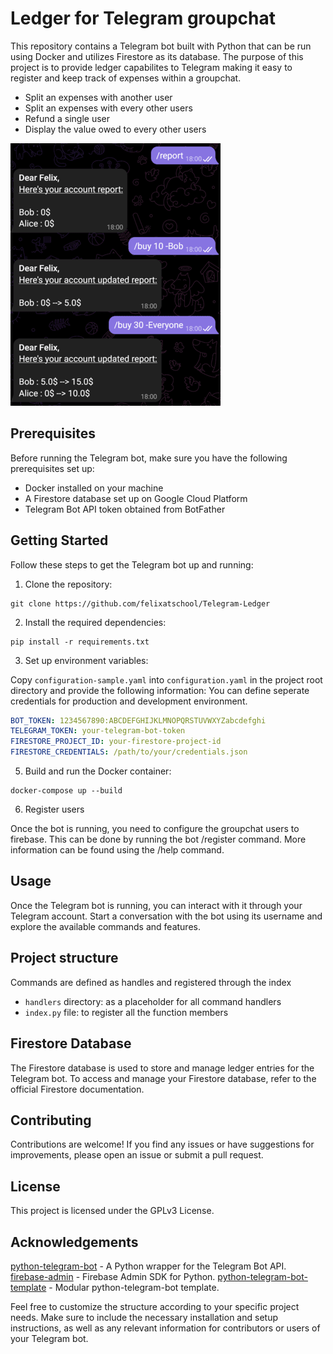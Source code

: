 # Ledger for Telegram groupchat

This repository contains a Telegram bot built with Python that can be run using Docker and utilizes Firestore as its database.
The purpose of this project is to provide ledger capabilites to Telegram making it easy to register and keep track of expenses within a groupchat.

- Split an expenses with another user
- Split an expenses with every other users
- Refund a single user
- Display the value owed to every other users

![Ledgerbot](/assets/ledgerbot.png?raw=true "Ledgerbot")

## Prerequisites

Before running the Telegram bot, make sure you have the following prerequisites set up:

- Docker installed on your machine
- A Firestore database set up on Google Cloud Platform
- Telegram Bot API token obtained from BotFather

## Getting Started

Follow these steps to get the Telegram bot up and running:

1. Clone the repository:

```shell
git clone https://github.com/felixatschool/Telegram-Ledger
```

2. Install the required dependencies:

```shell
pip install -r requirements.txt
```

3. Set up environment variables:
 
Copy `configuration-sample.yaml` into `configuration.yaml` in the project root directory and provide the following information:
You can define seperate credentials for production and development environment.

```yaml
BOT_TOKEN: 1234567890:ABCDEFGHIJKLMNOPQRSTUVWXYZabcdefghi
TELEGRAM_TOKEN: your-telegram-bot-token
FIRESTORE_PROJECT_ID: your-firestore-project-id
FIRESTORE_CREDENTIALS: /path/to/your/credentials.json
```
5. Build and run the Docker container:

```shell
docker-compose up --build
```
6. Register users

Once the bot is running, you need to configure the groupchat users to firebase.
This can be done by running the bot /register command.
More information can be found using the /help command.

## Usage

Once the Telegram bot is running, you can interact with it through your Telegram account. Start a conversation with the bot using its username and explore the available commands and features.

## Project structure
Commands are defined as handles and registered through the index
- `handlers` directory: as a placeholder for all command handlers  
- `index.py` file: to register all the function members

## Firestore Database

The Firestore database is used to store and manage ledger entries for the Telegram bot. To access and manage your Firestore database, refer to the official Firestore documentation.

## Contributing

Contributions are welcome! If you find any issues or have suggestions for improvements, please open an issue or submit a pull request.

## License

This project is licensed under the GPLv3 License.

## Acknowledgements

[python-telegram-bot](https://github.com/python-telegram-bot/python-telegram-bot) - A Python wrapper for the Telegram Bot API.
[firebase-admin](https://github.com/firebase/firebase-admin-python) - Firebase Admin SDK for Python.
[python-telegram-bot-template](https://github.com/jansenicus/python-telegram-bot-template) - Modular python-telegram-bot template.

Feel free to customize the structure according to your specific project needs. Make sure to include the necessary installation and setup instructions, as well as any relevant information for contributors or users of your Telegram bot.
